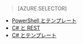 > [AZURE.SELECTOR]
- [PowerShell とテンプレート](iot-hub-rm-template-powershell.md)
- [C# と REST](iot-hub-rm-rest.md)
- [C# とテンプレート](iot-hub-rm-template.md)

